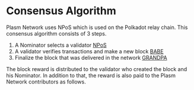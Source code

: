 # Consensus Algorithm

Plasm Network uses NPoS which is used on the Polkadot relay chain. This consensus algorithm consists of 3 steps.

1. A Nominator selects a validator [NPoS](https://research.web3.foundation/en/latest/polkadot/NPoS/)
2. A validator verifies transactions and make a new block [BABE](https://research.web3.foundation/en/latest/polkadot/BABE/Babe/)
3. Finalize the block that was delivered in the network [GRANDPA](https://research.web3.foundation/en/latest/polkadot/GRANDPA/)

The block reward is distributed to the validator who created the block and his Nominator. In addition to that, the reward is also paid to the Plasm Network contributors as follows.